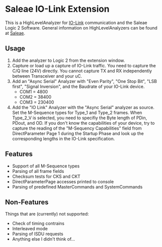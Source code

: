 
 # Saleae IO-Link Extension
  
This is a HighLevelAnalyzer for [IO-Link](https://io-link.com/en/) communication and the Saleae Logic 2 Software. General information on HighLevelAnalyzers can be found at [Saleae](https://support.saleae.com/extensions).
  
## Usage
1. Add the analyzer to Logic 2 from the extension window.
2. Capture or load up a capture of IO-Link traffic. You need to capture the C/Q line (24V) directly. You cannot capture TX and RX independently between Transceiver and your uC.
3. Add an "Async Serial" Analyzer with "Even Parity", "One Stop Bit", "LSB first", "Signal Inversion", and the Baudrate of your IO-Link device.
   - COM1 =   4800
   - COM2 =  38400
   - COM3 = 230400
4. Add the "IO Link" Analyzer with the "Async Serial" analyzer as source. Set the M-Sequence types for Type\_1 and Type\_2 frames. When Type\_2\_V is selected, you need to specifiy the Byte length of PDin, PDout, and OD. If you don't know the capabilities of your device, try to capture the reading of the "M-Sequency Capabilities" field from DirectParameter Page 1 during the Startup Phase and look up the corresponding lengths in the IO-Link specification.

## Features
- Support of all M-Sequence types
- Parsing of all frame fields
- Checksum tests for CKS and CKT
- DirectParameterPage accesses printed to console
- Parsing of predefined MasterCommands and SystemCommands

## Non-Features
Things that are (currently) not supported:
- Check of timing contrains
- Interleaved mode
- Parsing of ISDU requests
- Anything else I didn't think of...

